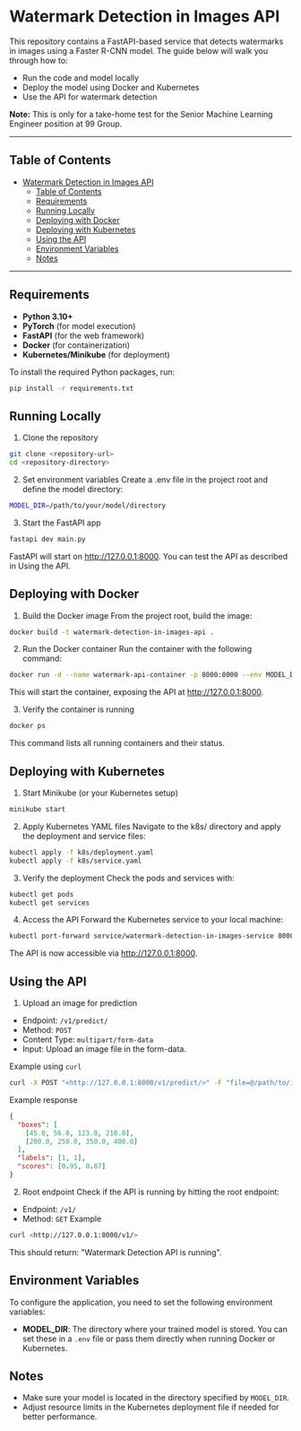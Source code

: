 # Watermark Detection in Images API

This repository contains a FastAPI-based service that detects watermarks in images using a Faster R-CNN model. The guide below will walk you through how to:

- Run the code and model locally
- Deploy the model using Docker and Kubernetes
- Use the API for watermark detection

**Note:** This is only for a take-home test for the Senior Machine Learning Engineer position at 99 Group.


---

## Table of Contents

- [Watermark Detection in Images API](#watermark-detection-in-images-api)
  - [Table of Contents](#table-of-contents)
  - [Requirements](#requirements)
  - [Running Locally](#running-locally)
  - [Deploying with Docker](#deploying-with-docker)
  - [Deploying with Kubernetes](#deploying-with-kubernetes)
  - [Using the API](#using-the-api)
  - [Environment Variables](#environment-variables)
  - [Notes](#notes)

---

## Requirements

- **Python 3.10+**
- **PyTorch** (for model execution)
- **FastAPI** (for the web framework)
- **Docker** (for containerization)
- **Kubernetes/Minikube** (for deployment)

To install the required Python packages, run:

```bash
pip install -r requirements.txt
```

## Running Locally

1. Clone the repository
```bash
git clone <repository-url>
cd <repository-directory>
```
2. Set environment variables
Create a .env file in the project root and define the model directory:

```bash
MODEL_DIR=/path/to/your/model/directory
```

3. Start the FastAPI app
```bash
fastapi dev main.py
```
FastAPI will start on <http://127.0.0.1:8000>. You can test the API as described in Using the API.

## Deploying with Docker

1. Build the Docker image
From the project root, build the image:

```bash
docker build -t watermark-detection-in-images-api .
```

2. Run the Docker container
Run the container with the following command:

```bash
docker run -d --name watermark-api-container -p 8000:8000 --env MODEL_DIR=/app/models watermark-detection-in-images-api
```
This will start the container, exposing the API at <http://127.0.0.1:8000>.

3. Verify the container is running
```bash
docker ps
```
This command lists all running containers and their status.

## Deploying with Kubernetes

1. Start Minikube (or your Kubernetes setup)

```bash
minikube start
```

2. Apply Kubernetes YAML files
Navigate to the k8s/ directory and apply the deployment and service files:

```bash
kubectl apply -f k8s/deployment.yaml
kubectl apply -f k8s/service.yaml
```

3. Verify the deployment
Check the pods and services with:

```bash
kubectl get pods
kubectl get services
```

4. Access the API
Forward the Kubernetes service to your local machine:

```bash
kubectl port-forward service/watermark-detection-in-images-service 8000:8000
```
The API is now accessible via <http://127.0.0.1:8000>.

## Using the API

1. Upload an image for prediction

- Endpoint: `/v1/predict/`
- Method: `POST`
- Content Type: `multipart/form-data`
- Input: Upload an image file in the form-data.

Example using `curl`

```bash
curl -X POST "<http://127.0.0.1:8000/v1/predict/>" -F "file=@/path/to/image.jpg"
```
Example response
```json
{
  "boxes": [
    [45.0, 56.0, 123.0, 210.0],
    [200.0, 250.0, 350.0, 400.0]
  ],
  "labels": [1, 1],
  "scores": [0.95, 0.87]
}
```

2. Root endpoint
Check if the API is running by hitting the root endpoint:

- Endpoint: `/v1/`
- Method: `GET`
Example

```bash
curl <http://127.0.0.1:8000/v1/>
```
This should return: "Watermark Detection API is running".

## Environment Variables

To configure the application, you need to set the following environment variables:

- **MODEL_DIR**: The directory where your trained model is stored.
You can set these in a `.env` file or pass them directly when running Docker or Kubernetes.

## Notes

- Make sure your model is located in the directory specified by `MODEL_DIR`.
- Adjust resource limits in the Kubernetes deployment file if needed for better performance.
